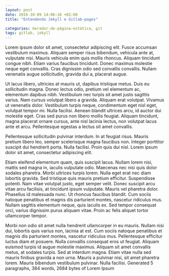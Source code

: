 ```yaml
---
layout: post
date: 2016-10-09 14:06:16 +02:00
title: "Entendendo Jekyll e Gitlab-pages"

categories: Gerador-de-página-estática, git
tags: gitlab, jekyll 
---
```

Lorem ipsum dolor sit amet, consectetur adipiscing elit. Fusce accumsan vestibulum maximus. Aliquam semper risus bibendum, vehicula ante at, vulputate nisi. Mauris vehicula enim quis mollis rhoncus. Aliquam tincidunt congue nibh. Etiam varius faucibus tincidunt. Donec maximus molestie neque eget convallis. Cras dignissim odio sed convallis convallis. Nullam venenatis augue sollicitudin, gravida dui a, placerat augue.

Ut lacus libero, ultricies at mauris ut, dapibus tristique metus. Duis eu sollicitudin magna. Donec lectus odio, pretium vel elementum ac, elementum dapibus nibh. Vestibulum nec turpis sit amet justo sagittis varius. Nam cursus volutpat libero a gravida. Aliquam erat volutpat. Vivamus ut venenatis dolor. Vestibulum turpis neque, condimentum eget nisl eget, volutpat tempor mi. Nulla facilisi. Aenean blandit ultrices arcu, id auctor dui molestie eget. Cras sed purus non libero mollis feugiat. Aliquam tincidunt, magna placerat ornare cursus, ante nisl lacinia lectus, non volutpat lacus ante et arcu. Pellentesque egestas a lectus sit amet convallis.

Pellentesque sollicitudin pulvinar interdum. In at feugiat risus. Mauris pretium libero leo, semper scelerisque magna faucibus non. Integer porttitor suscipit dui hendrerit porta. Nulla facilisi. Proin quis dui nisl. Lorem ipsum dolor sit amet, consectetur adipiscing elit.

Etiam eleifend elementum quam, quis suscipit lacus. Nullam lorem nisi, mattis sed magna in, iaculis vulputate odio. Maecenas nec nisi quis dolor sodales pharetra. Morbi ultrices turpis lorem. Nulla eget erat nec diam lobortis gravida. Sed tristique quis mauris pretium efficitur. Suspendisse potenti. Nam vitae volutpat justo, eget semper velit. Donec suscipit arcu vitae arcu facilisis, at tincidunt ipsum vulputate. Mauris vel pharetra dolor. Phasellus id malesuada nunc. Ut rhoncus faucibus blandit. Cum sociis natoque penatibus et magnis dis parturient montes, nascetur ridiculus mus. Nullam sagittis elementum neque, quis iaculis ex. Sed tempor consequat orci, varius dignissim purus aliquam vitae. Proin ac felis aliquet tortor ullamcorper tempor.

Morbi non odio sit amet nulla hendrerit ullamcorper in eu mauris. Nullam nisi dui, lobortis quis varius non, lacinia at est. Cum sociis natoque penatibus et magnis dis parturient montes, nascetur ridiculus mus. Pellentesque efficitur luctus diam et posuere. Nulla convallis consequat eros ut feugiat. Aliquam euismod turpis id augue molestie maximus. Aliquam sit amet convallis metus, at sodales turpis. Sed at interdum magna. Etiam vitae nulla sed mauris finibus gravida a non urna. Mauris a pulvinar nisi, sit amet pharetra lorem. Mauris bibendum vestibulum pulvinar. Nulla facilisi.
Generated 5 paragraphs, 384 words, 2684 bytes of Lorem Ipsum

